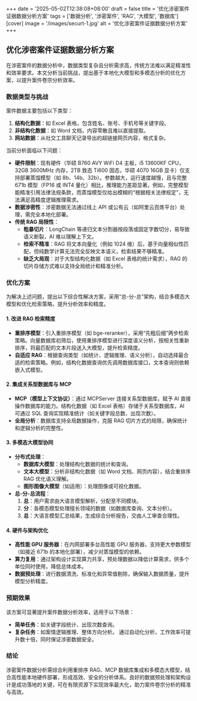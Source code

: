 +++
date = '2025-05-02T12:38:08+08:00'
draft = false
title = '优化涉密案件证据数据分析方案'
tags = ['数据分析', '涉密案件', 'RAG', '大模型', '数据库']
[cover] 
    image = '/images/securt-1.jpg' 
    alt = '优化涉密案件证据数据分析方案'
+++
## 优化涉密案件证据数据分析方案

在涉密案件的数据分析中，数据类型复杂且分析需求高，传统方法难以满足精准性和效率要求。本文分析当前挑战，提出基于本地化大模型和多模态分析的优化方案，以提升案件卷宗分析效率。

### 数据类型与挑战

案件数据主要包括以下类型：
1. **结构化数据**：如 Excel 表格，包含姓名、账号、手机号等关键字段。
2. **非结构化数据**：如 Word 文档，内容零散且难以直接提取。
3. **网站数据**：从社交工具聊天记录导出的超链接网页内容，格式复杂。

当前分析面临以下问题：
- **硬件限制**：现有硬件（华硕 B760 AVY WiFi D4 主板，i5 13600KF CPU，32GB 3600MHz 内存，2TB 致态 Ti600 固态，华硕 4070 16GB 显卡）仅支持部署蒸馏模型（如 8b、14b、32b）。参数越大，运行速度越慢，且与完整 671b 模型（FP16 或 INT4 量化）相比，推理能力差距显著。例如，完整模型能精准引用法律法规条款，而蒸馏模型仅给出模糊的“根据相关法律规定”，无法满足高精度逻辑推理需求。
- **数据涉密性**：涉密数据无法通过线上 API 或公有云（如阿里云百炼平台）处理，需完全本地化部署。
- **传统 RAG 局限性**：
  - **粗暴切片**：LongChain 等递归文本分割器按段落或固定字数切分，易导致语义断裂，AI 难以理解上下文。
  - **检索不精准**：RAG 将文本向量化（例如 1024 维）后，基于向量相似性匹配，但纯数学计算无法完全反映文本语义，检索结果不够精准。
  - **缺乏大局观**：对于大型结构化数据（如 Excel 表格的统计需求），RAG 的切片存储方式难以支持全局统计和精准分析。

### 优化方案

为解决上述问题，提出以下综合性解决方案，采用“总-分-总”架构，结合多模态大模型和优化检索策略，提升分析效率和精度。

#### 1. 改进 RAG 检索精度
- **重排序模型**：引入重排序模型（如 bge-reranker），采用“先粗后细”两步检索策略。向量数据库初筛后，使用重排序模型进行深度语义分析，按相关性重新排序，将最匹配的文本片段送入大模型，提升检索精度。
- **自适应 RAG**：根据查询类型（如统计、逻辑推理、语义分析），自动选择最合适的检索策略。例如，结构化数据查询优先调用数据库接口，文本查询则依赖嵌入式模型。

#### 2. 集成关系型数据库与 MCP
- **MCP（模型上下文协议）**：通过 MCPServer 连接关系型数据库，赋予 AI 直接操作数据库的能力。结构化数据（如 Excel 表格）存储于关系型数据库，AI 可通过 SQL 查询实现精准统计（如关键字段总数、出现次数）。
- **全局分析**：数据库支持全局数据操作，克服 RAG 切片方式的局限，确保统计和逻辑分析的完整性。

#### 3. 多模态大模型协同
- **分布式处理**：
  - **数据库大模型**：处理结构化数据的统计和查询。
  - **文本大模型**：分析非结构化数据（如 Word 文档、网页内容），结合重排序 RAG 优化语义理解。
  - **图形图像大模型**（如适用）：处理图像或可视化数据。
- **总-分-总流程**：
  1. **总**：用户需求由大语言模型解析，分配至不同模块。
  2. **分**：各模态模型处理擅长领域的数据（如数据库查询、文本分析）。
  3. **总**：大语言模型汇总结果，生成综合分析报告，交由人工审查合理性。

#### 4. 硬件与架构优化
- **高性能 GPU 服务器**：在内网部署多台高性能 GPU 服务器，支持更大参数模型（如接近 671b 的本地化部署），减少对蒸馏模型的依赖。
- **算力复用**：通过架构设计实现算力共享，预处理数据以降低计算需求，供多个单位同时使用，降低总体成本。
- **数据预处理**：进行数据清洗、标准化和异常值剔除，确保输入数据质量，提升模型分析精度。

### 预期效果

该方案可显著提升案件数据分析效率，适用于以下场景：
- **简单任务**：如关键字段统计、出现次数查询。
- **复杂任务**：如案情逻辑推理、整体方向分析。
通过自动化分析，工作效率可提升数十倍，同时保证涉密数据安全。

### 结论

涉密案件数据分析需综合利用重排序 RAG、MCP 数据库集成和多模态大模型，结合高性能本地硬件部署，形成高效、安全的分析体系。良好的数据预处理和架构设计是成功落地的关键，可在有限资源下实现效率最大化，助力案件卷宗分析的精准与高效。